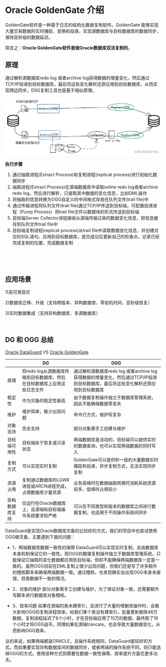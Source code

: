 # Oracle GoldenGate 介绍

GoldenGate软件是一种基于日志的结构化数据复制软件。GoldenGate 能够实现大量交易数据的实时捕捉、变换和投递，实现源数据库与目标数据库的数据同步，保持亚秒级的数据延迟。

简言之：**Oracle GoldenGate软件是做Oracle数据库双活复制的**。

## **原理**

通过解析源数据库redo log 或者archive log获得数据的增量变化，然后通过TCP/IP投递到目标数据库，最后将这些变化解析还原应用到目标数据库，从而实现两边同步。DSG复制工具也是基于相似原理。

![13885a6b152e4cbaa6f308d542c50618~tplv-k3u1fbpfcp-zoom-in-crop-mark 1512 0 0 0](assets/13885a6b152e4cbaa6f308d542c50618tplv-k3u1fbpfcp-zoom-in-crop-mark%201512%200%200%200-20240315212745-ejqau90.webp)

**执行步骤**

1. 通过抽取进程(Extract Process)和复制进程(replicat process)进行初始化数据同步
2. 抽取进程(Extract Process)在源端数据库中读取online redo log或者archive redo log，然后进行解析，只提取其中数据的变化信息，比如DML操作
3. 将抽取的信息转换为OGG自定义的中间格式存放在队列文件(trail file)中
4. 通过传输进程将队列文件(trail file)通过TCP/IP传送到目标端，可配置投递进程（Pump Process）将trail file文件以数据块的形式传送到目标端
5. 目标端Server Collector进程接收从源端传输过来的数据变化信息，把信息缓存到队列文件trail file中
6. 目标端复制进程(replicat process)从trail file中读取数据变化信息，并创建对应的SQL语句，应用到目标数据库，提交成功后更新自己的检查点，记录已经完成复制的位置，完成数据复制

‍

‍

## **应用场景**

1)高可用容灾

2)数据库迁移、升级（支持跨版本、异构数据库、零宕机时间、亚秒级恢复）

3)实时数据集成（支持异构数据库、多源数据库）

‍

## <span id="20240315212825-1l4tyik" style="display: none;"></span>DG 和 OGG 总结

[Oracle DataGuard](032%20数据库/Oracle/Oracle%20高可用集群/Oracle%20DataGuard.md)  VS  [Oracle GoldenGate](.md)

||DG|OGG|
| ----------------| --------------------------------------------------------------------------| ------------------------------------------------------------------------------------------------------------------------------------|
|原理|将redo log从源数据库传输到目标数据库，然后在目标数据库上应用这些日志文件|通过解析源数据库redo log 或者archive log获得数据的增量变化，然后通过TCP/IP投递到目标数据库，最后将这些变化解析还原应用到目标数据库|
|稳定性|作为灾备的稳定性极高|由于数据复制操作独立于数据库管理系统，因此不能确保数据零丢失|
|维护|维护简单，极少出现问题|命令行方式，维护较复杂|
|对象支持|完全支持|部分对象需手工创建与维护|
|目标端可用性|目标端处于恢复或只读状态|两端数据库是活动的，目标端可以提供实时的数据查询，也可以实现两端数据的同时写入|
|复制方式|可以实现实时复制|GoldenGate可以提供秒一级的大量数据实时捕捉和投递，异步复制方式，无法实现同步复制|
|资源占用|复制通过数据库的LGWR进程或ARCN进程完成，占用数据库少量资源|业务高峰时在数据抽取转换时消耗系统资源较多，低峰时占用较小|
|异构数据库支持|仅运行在Oracle数据库上，且源端和目标端操作系统要求较严格|可以在不同类型和版本的数据库之间进行数据复制，也适用于不同操作系统间同步|

DataGuard是实现Oracle数据库灾备的比较好的方式，我们的项目中也尝试使用OGG做灾备，主要遇到下面的问题：

* 1、两端数据库数据一致性的保障
  DataGuard可以实现实时复制，且由数据库本身机制保证它的一致性。而OGG的数据复制操作独立于数据库管理系统，只能保证它抽取的变化数据都应用到目标端，但却不能确保两端数据库一定是一致的。虽然OGG目前在DML复制上很少出现问题，但我们还是写了许多额外的稽核脚本来确保两端数据一致。通过稽核，也发现确实会出现OGG本身未报错，但表数据不一致的情况。

* 2、对象的维护
  部分对象需手工创建与维护，为了保证对象一致，还需要额外写脚本进行数据库对象稽核。

* 3、效率问题
  如果在源端的表未建索引，且进行了大量的增删改操作时，会极大影响OGG的复制进程效率。如我们某个表没有建索引，批量更新删除48万数据，复制进程延迟了6个小时，才在目标端应用了15万的数据，最终跑了19个小时才将OGG追平。同理如果在源端trancate，也会导致大量数据变化，从而影响OGG效率。

总的来说，如果两端都是ORACLE，且操作系统相同，DataGuard是较好的方式。而如果要实现异构数据库间的数据同步，或者两端的操作系统不同，则只能选择OGG的方式。使用该种方式则需要在数据一致性保障、效率提升方面花更多功夫。

‍
